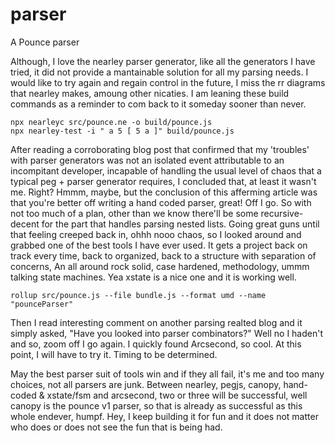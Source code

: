 # parser
A Pounce parser


Although, I love the nearley parser generator, like all the generators I have tried, it did not provide a mantainable solution for all my parsing needs. I would like to try again and regain control in the future, I miss the rr diagrams that nearley makes, amoung other nicaties. I am leaning these build commands as a reminder to com back to it someday sooner than never.
```
npx nearleyc src/pounce.ne -o build/pounce.js
npx nearley-test -i " a 5 [ 5 a ]" build/pounce.js
```

After reading a corroborating blog post that confirmed that my 'troubles' with parser generators was not an
isolated event attributable to an incompitant developer, incapable of handling the usual level of chaos that a typical peg + parser generator requires, I concluded that, at least it wasn't me. Right? Hmmm, maybe, but the conclusion of this afferming article was that you're better off writing a hand coded parser, great! Off I go. So with not too much of a plan, other than we know there'll be some recursive-decent for the part that handles parsing nested lists. Going great guns until that feeling creeped back in, ohhh nooo chaos, so I looked around and grabbed one of the best tools I have ever used. It gets a project back on track every time, back to organized, back to a structure with separation of concerns, An all around rock solid, case hardened, methodology, ummm talking state machines. Yea xstate is a nice one and it is working well. 
```
rollup src/pounce.js --file bundle.js --format umd --name "pounceParser"
```

Then I read interesting comment on another parsing realted blog and it simply asked, "Have you looked into parser combinators?"  Well no I haden't and so, zoom off I go again. I quickly found Arcsecond, so cool. At this point, I will have to try it. Timing to be determined.

May the best parser suit of tools win and if they all fail, it's me and too many choices, not all parsers are junk. Between nearley, pegjs, canopy, hand-coded & xstate/fsm and arcsecond, two or three will be successful, well canopy is the pounce v1 parser, so that is already as successful as this whole endever, humpf. Hey, I keep building it for fun and it does not matter who does or does not see the fun that is being had. 
